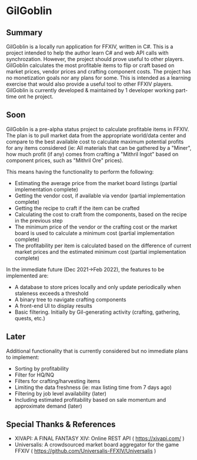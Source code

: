 # GilGoblin

## Summary

GilGoblin is a locally run application for FFXIV, written in C#. This is a project intended to help the author learn C# and web API calls with synchrozation. However, the project should prove useful to other players. GilGoblin calculates the most profitable items to flip or craft based on market prices, vendor prices and crafting component costs. The project has no monetization goals nor any plans for some. This is intended as a learning exercise that would also provide a useful tool to other FFXIV players. GilGoblin is currently developed & maintained by 1 developer working part-time ont he project.

## Soon

GilGoblin is a pre-alpha status project to calculate profitable items in FFXIV. The plan is to pull market data from the appropriate world/data center and compare to the best available cost to calculate maximum potential profits for any items considered (ie: All materials that can be gathered by a "Miner", how much profit (if any) comes from crafting a "Mithril Ingot" based on component prices, such as "Mithril Ore" prices).

This means having the functionality to perform the following: 

* Estimating the average price from the market board listings (partial implementation complete)
* Getting the vendor cost, if available via vendor (partial implementation complete)
* Getting the recipe to craft if the item can be crafted 
* Calculating the cost to craft from the components, based on the recipe in the previous step
* The minimum price of the vendor or the crafting cost or the market board is used to calculate a minimum cost (partial implementation complete)
* The profitability per item is calculated based on the difference of current market prices and the estimated minimum cost (partial implementation complete)

In the immediate future (Dec 2021->Feb 2022), the features to be implemented are:

* A database to store prices locally and only update periodically when staleness exceeds a threshold
* A binary tree to navigate crafting components
* A front-end UI to display results
* Basic filtering. Initially by Gil-generating activity (crafting, gathering, quests, etc.)



## Later

Additional functionality that is currently considered but no immediate plans to implement:

* Sorting by profitability
* Filter for HQ/NQ
* Filters for crafting/harvesting items
* Limiting the data freshness (ie: max listing time from 7 days ago)
* Filtering by job level availability (later)
* Including estimated profitability based on sale momentum and approximate demand (later)

## Special Thanks & References

* XIVAPI: A FINAL FANTASY XIV: Online REST API ( https://xivapi.com/ )
* Universalis: A crowdsourced market board aggregator for the game FFXIV ( https://github.com/Universalis-FFXIV/Universalis )
